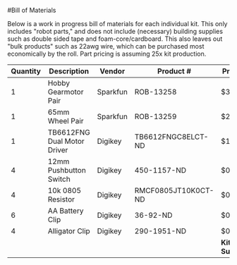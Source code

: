 #Bill of Materials

Below is a work in progress bill of materials for each individual kit.  This only includes "robot parts," and does not include (necessary) building supplies such as double sided tape and foam-core/cardboard.  This also leaves out "bulk products" such as 22awg wire, which can be purchased most economically by the roll.  Part pricing is assuming 25x kit production.

| Quantity | Description                 | Vendor   | Product #           | Price        | Total  |
|----------|-----------------------------|----------|---------------------|--------------|--------|
| 1        | Hobby Gearmotor Pair        | Sparkfun | ROB-13258           | $3.95        | $3.95  |
| 1        | 65mm Wheel Pair             | Sparkfun | ROB-13259           | $2.95        | $2.95  |
| 1        | TB6612FNG Dual Motor Driver | Digikey  | TB6612FNGC8ELCT-ND  | $1.42        | $1.42  |
| 4        | 12mm Pushbutton Switch      | Digikey  | 450-1157-ND         | $0.27        | $1.07  |
| 4        | 10k 0805 Resistor           | Digikey  | RMCF0805JT10K0CT-ND | $0.01        | $0.03  |
| 6        | AA Battery Clip             | Digikey  | 36-92-ND            | $0.22        | $1.33  |
| 4        | Alligator Clip              | Digikey  | 290-1951-ND         | $0.17        | $0.66  |
|          |                             |          |                     | **Kit Sum:** | $11.40 |
